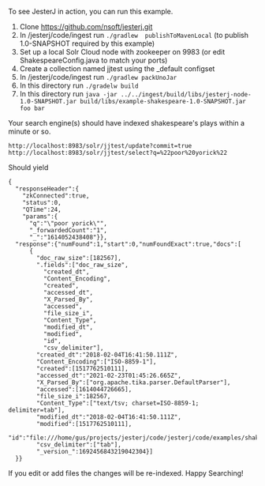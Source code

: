 To see JesterJ in action, you can run this example.

1. Clone https://github.com/nsoft/jesterj.git
1. In /jesterj/code/ingest run `./gradlew  publishToMavenLocal` (to publish 1.0-SNAPSHOT required by this example)   
1. Set up a local Solr Cloud node with zookeeper on 9983  (or edit ShakespeareConfig.java to match your ports)
1. Create a collection named jjtest using the _default configset
1. In /jesterj/code/ingest run `./gradlew packUnoJar`
1. In this directory run `./gradelw build`
1. In this directory run `java -jar ../../ingest/build/libs/jesterj-node-1.0-SNAPSHOT.jar build/libs/example-shakespeare-1.0-SNAPSHOT.jar foo bar`

Your search engine(s) should have indexed shakespeare's plays within a minute or so.  

```
http://localhost:8983/solr/jjtest/update?commit=true
http://localhost:8983/solr/jjtest/select?q=%22poor%20yorick%22
```
Should yield
```
{
  "responseHeader":{
    "zkConnected":true,
    "status":0,
    "QTime":24,
    "params":{
      "q":"\"poor yorick\"",
      "_forwardedCount":"1",
      "_":"1614052438408"}},
  "response":{"numFound":1,"start":0,"numFoundExact":true,"docs":[
      {
        "doc_raw_size":[182567],
        ".fields":["doc_raw_size",
          "created_dt",
          "Content_Encoding",
          "created",
          "accessed_dt",
          "X_Parsed_By",
          "accessed",
          "file_size_i",
          "Content_Type",
          "modified_dt",
          "modified",
          "id",
          "csv_delimiter"],
        "created_dt":"2018-02-04T16:41:50.111Z",
        "Content_Encoding":["ISO-8859-1"],
        "created":[1517762510111],
        "accessed_dt":"2021-02-23T01:45:26.665Z",
        "X_Parsed_By":["org.apache.tika.parser.DefaultParser"],
        "accessed":[1614044726665],
        "file_size_i":182567,
        "Content_Type":["text/tsv; charset=ISO-8859-1; delimiter=tab"],
        "modified_dt":"2018-02-04T16:41:50.111Z",
        "modified":[1517762510111],
        "id":"file:///home/gus/projects/jesterj/code/jesterj/code/examples/shakespeare/data/tragedies/hamlet",
        "csv_delimiter":["tab"],
        "_version_":1692456843219042304}]
  }}
```


If you edit or add files the changes will be re-indexed. Happy Searching!
